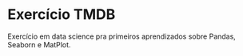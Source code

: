 # Exercício TMDB
Exercício em data science pra primeiros aprendizados sobre Pandas, Seaborn e MatPlot.
